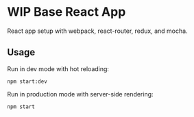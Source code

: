 # WIP Base React App
React app setup with webpack, react-router, redux, and mocha. 

## Usage
Run in dev mode with hot reloading:
```
npm start:dev
```

Run in production mode with server-side rendering:
```
npm start
```
